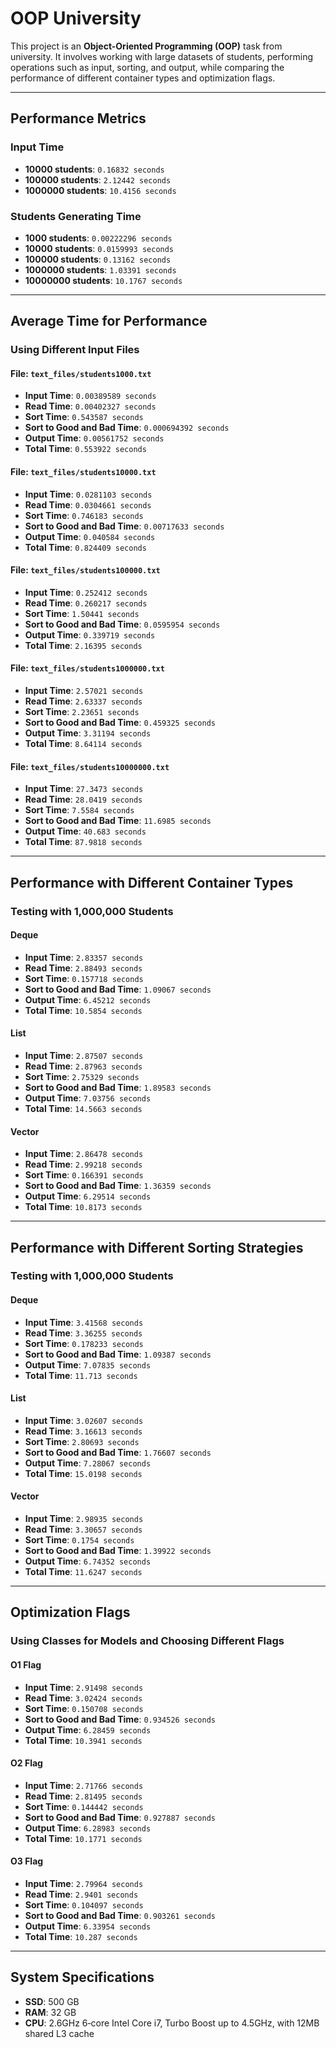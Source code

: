 # OOP University

This project is an **Object-Oriented Programming (OOP)** task from university. It involves working with large datasets of students, performing operations such as input, sorting, and output, while comparing the performance of different container types and optimization flags.

---

## Performance Metrics

### Input Time
- **10000 students**: `0.16832 seconds`
- **100000 students**: `2.12442 seconds`
- **1000000 students**: `10.4156 seconds`

### Students Generating Time
- **1000 students**: `0.00222296 seconds`
- **10000 students**: `0.0159993 seconds`
- **100000 students**: `0.13162 seconds`
- **1000000 students**: `1.03391 seconds`
- **10000000 students**: `10.1767 seconds`

---

## Average Time for Performance

### Using Different Input Files
#### File: `text_files/students1000.txt`
- **Input Time**: `0.00389589 seconds`
- **Read Time**: `0.00402327 seconds`
- **Sort Time**: `0.543587 seconds`
- **Sort to Good and Bad Time**: `0.000694392 seconds`
- **Output Time**: `0.00561752 seconds`
- **Total Time**: `0.553922 seconds`

#### File: `text_files/students10000.txt`
- **Input Time**: `0.0281103 seconds`
- **Read Time**: `0.0304661 seconds`
- **Sort Time**: `0.746183 seconds`
- **Sort to Good and Bad Time**: `0.00717633 seconds`
- **Output Time**: `0.040584 seconds`
- **Total Time**: `0.824409 seconds`

#### File: `text_files/students100000.txt`
- **Input Time**: `0.252412 seconds`
- **Read Time**: `0.260217 seconds`
- **Sort Time**: `1.50441 seconds`
- **Sort to Good and Bad Time**: `0.0595954 seconds`
- **Output Time**: `0.339719 seconds`
- **Total Time**: `2.16395 seconds`

#### File: `text_files/students1000000.txt`
- **Input Time**: `2.57021 seconds`
- **Read Time**: `2.63337 seconds`
- **Sort Time**: `2.23651 seconds`
- **Sort to Good and Bad Time**: `0.459325 seconds`
- **Output Time**: `3.31194 seconds`
- **Total Time**: `8.64114 seconds`

#### File: `text_files/students10000000.txt`
- **Input Time**: `27.3473 seconds`
- **Read Time**: `28.0419 seconds`
- **Sort Time**: `7.5584 seconds`
- **Sort to Good and Bad Time**: `11.6985 seconds`
- **Output Time**: `40.683 seconds`
- **Total Time**: `87.9818 seconds`

---

## Performance with Different Container Types

### Testing with 1,000,000 Students

#### Deque
- **Input Time**: `2.83357 seconds`
- **Read Time**: `2.88493 seconds`
- **Sort Time**: `0.157718 seconds`
- **Sort to Good and Bad Time**: `1.09067 seconds`
- **Output Time**: `6.45212 seconds`
- **Total Time**: `10.5854 seconds`

#### List
- **Input Time**: `2.87507 seconds`
- **Read Time**: `2.87963 seconds`
- **Sort Time**: `2.75329 seconds`
- **Sort to Good and Bad Time**: `1.89583 seconds`
- **Output Time**: `7.03756 seconds`
- **Total Time**: `14.5663 seconds`

#### Vector
- **Input Time**: `2.86478 seconds`
- **Read Time**: `2.99218 seconds`
- **Sort Time**: `0.166391 seconds`
- **Sort to Good and Bad Time**: `1.36359 seconds`
- **Output Time**: `6.29514 seconds`
- **Total Time**: `10.8173 seconds`

---

## Performance with Different Sorting Strategies

### Testing with 1,000,000 Students

#### Deque
- **Input Time**: `3.41568 seconds`
- **Read Time**: `3.36255 seconds`
- **Sort Time**: `0.178233 seconds`
- **Sort to Good and Bad Time**: `1.09387 seconds`
- **Output Time**: `7.07835 seconds`
- **Total Time**: `11.713 seconds`

#### List
- **Input Time**: `3.02607 seconds`
- **Read Time**: `3.16613 seconds`
- **Sort Time**: `2.80693 seconds`
- **Sort to Good and Bad Time**: `1.76607 seconds`
- **Output Time**: `7.28067 seconds`
- **Total Time**: `15.0198 seconds`

#### Vector
- **Input Time**: `2.98935 seconds`
- **Read Time**: `3.30657 seconds`
- **Sort Time**: `0.1754 seconds`
- **Sort to Good and Bad Time**: `1.39922 seconds`
- **Output Time**: `6.74352 seconds`
- **Total Time**: `11.6247 seconds`

---

## Optimization Flags

### Using Classes for Models and Choosing Different Flags

#### O1 Flag
- **Input Time**: `2.91498 seconds`
- **Read Time**: `3.02424 seconds`
- **Sort Time**: `0.150708 seconds`
- **Sort to Good and Bad Time**: `0.934526 seconds`
- **Output Time**: `6.28459 seconds`
- **Total Time**: `10.3941 seconds`

#### O2 Flag
- **Input Time**: `2.71766 seconds`
- **Read Time**: `2.81495 seconds`
- **Sort Time**: `0.144442 seconds`
- **Sort to Good and Bad Time**: `0.927887 seconds`
- **Output Time**: `6.28983 seconds`
- **Total Time**: `10.1771 seconds`

#### O3 Flag
- **Input Time**: `2.79964 seconds`
- **Read Time**: `2.9401 seconds`
- **Sort Time**: `0.104097 seconds`
- **Sort to Good and Bad Time**: `0.903261 seconds`
- **Output Time**: `6.33954 seconds`
- **Total Time**: `10.287 seconds`

---

## System Specifications
- **SSD**: 500 GB
- **RAM**: 32 GB
- **CPU**: 2.6GHz 6‑core Intel Core i7, Turbo Boost up to 4.5GHz, with 12MB shared L3 cache
